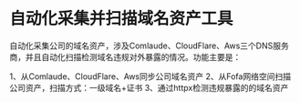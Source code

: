 # 自动化采集并扫描域名资产工具

自动化采集公司的域名资产，涉及Comlaude、CloudFlare、Aws三个DNS服务商，并且自动化扫描检测域名违规对外暴露的情况。功能主要是：

1、从Comlaude、CloudFlare、Aws同步公司域名资产
2、从Fofa网络空间扫描公司资产，扫描方式：一级域名+证书
3、通过httpx检测违规暴露的的域名资产
